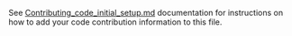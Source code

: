 See [Contributing_code_initial_setup.md](Contributing_code_initial_setup.md)
 documentation for instructions on how to add your code contribution information
 to this file.
